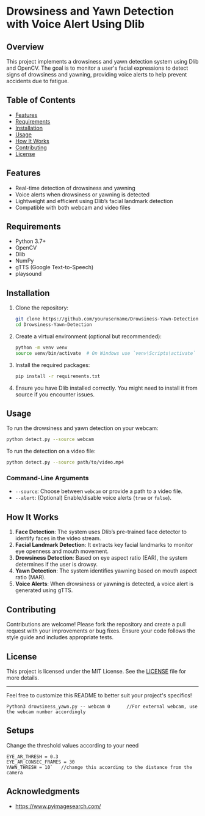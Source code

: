 # Drowsiness and Yawn Detection with Voice Alert Using Dlib

## Overview

This project implements a drowsiness and yawn detection system using Dlib and OpenCV. The goal is to monitor a user's facial expressions to detect signs of drowsiness and yawning, providing voice alerts to help prevent accidents due to fatigue.

## Table of Contents

- [Features](#features)
- [Requirements](#requirements)
- [Installation](#installation)
- [Usage](#usage)
- [How It Works](#how-it-works)
- [Contributing](#contributing)
- [License](#license)

## Features

- Real-time detection of drowsiness and yawning
- Voice alerts when drowsiness or yawning is detected
- Lightweight and efficient using Dlib’s facial landmark detection
- Compatible with both webcam and video files

## Requirements

- Python 3.7+
- OpenCV
- Dlib
- NumPy
- gTTS (Google Text-to-Speech)
- playsound

## Installation

1. Clone the repository:

   ```bash
   git clone https://github.com/yourusername/Drowsiness-Yawn-Detection.git
   cd Drowsiness-Yawn-Detection
   ```

2. Create a virtual environment (optional but recommended):

   ```bash
   python -m venv venv
   source venv/bin/activate  # On Windows use `venv\Scripts\activate`
   ```

3. Install the required packages:

   ```bash
   pip install -r requirements.txt
   ```

4. Ensure you have Dlib installed correctly. You might need to install it from source if you encounter issues.

## Usage

To run the drowsiness and yawn detection on your webcam:

```bash
python detect.py --source webcam
```

To run the detection on a video file:

```bash
python detect.py --source path/to/video.mp4
```

### Command-Line Arguments

- `--source`: Choose between `webcam` or provide a path to a video file.
- `--alert`: (Optional) Enable/disable voice alerts (`true` or `false`).

## How It Works

1. **Face Detection**: The system uses Dlib’s pre-trained face detector to identify faces in the video stream.
2. **Facial Landmark Detection**: It extracts key facial landmarks to monitor eye openness and mouth movement.
3. **Drowsiness Detection**: Based on eye aspect ratio (EAR), the system determines if the user is drowsy.
4. **Yawn Detection**: The system identifies yawning based on mouth aspect ratio (MAR).
5. **Voice Alerts**: When drowsiness or yawning is detected, a voice alert is generated using gTTS.

## Contributing

Contributions are welcome! Please fork the repository and create a pull request with your improvements or bug fixes. Ensure your code follows the style guide and includes appropriate tests.

## License

This project is licensed under the MIT License. See the [LICENSE](LICENSE) file for more details.

---

Feel free to customize this README to better suit your project's specifics!

```
Python3 drowsiness_yawn.py -- webcam 0		//For external webcam, use the webcam number accordingly
```

## Setups

Change the threshold values according to your need
```
EYE_AR_THRESH = 0.3
EYE_AR_CONSEC_FRAMES = 30
YAWN_THRESH = 10`	//change this according to the distance from the camera
```

## Acknowledgments

* https://www.pyimagesearch.com/



